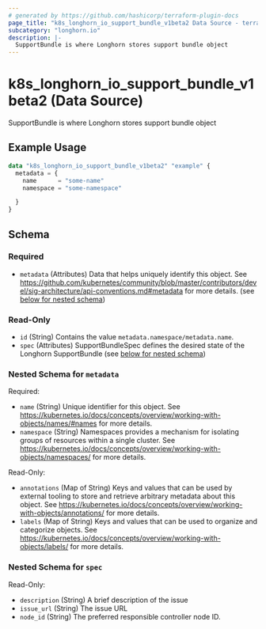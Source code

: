 ```yaml
---
# generated by https://github.com/hashicorp/terraform-plugin-docs
page_title: "k8s_longhorn_io_support_bundle_v1beta2 Data Source - terraform-provider-k8s"
subcategory: "longhorn.io"
description: |-
  SupportBundle is where Longhorn stores support bundle object
---
```


# k8s_longhorn_io_support_bundle_v1beta2 (Data Source)

SupportBundle is where Longhorn stores support bundle object

## Example Usage

```terraform
data "k8s_longhorn_io_support_bundle_v1beta2" "example" {
  metadata = {
    name      = "some-name"
    namespace = "some-namespace"

  }
}
```

<!-- schema generated by tfplugindocs -->
## Schema

### Required

- `metadata` (Attributes) Data that helps uniquely identify this object. See https://github.com/kubernetes/community/blob/master/contributors/devel/sig-architecture/api-conventions.md#metadata for more details. (see [below for nested schema](#nestedatt--metadata))

### Read-Only

- `id` (String) Contains the value `metadata.namespace/metadata.name`.
- `spec` (Attributes) SupportBundleSpec defines the desired state of the Longhorn SupportBundle (see [below for nested schema](#nestedatt--spec))

<a id="nestedatt--metadata"></a>
### Nested Schema for `metadata`

Required:

- `name` (String) Unique identifier for this object. See https://kubernetes.io/docs/concepts/overview/working-with-objects/names/#names for more details.
- `namespace` (String) Namespaces provides a mechanism for isolating groups of resources within a single cluster. See https://kubernetes.io/docs/concepts/overview/working-with-objects/namespaces/ for more details.

Read-Only:

- `annotations` (Map of String) Keys and values that can be used by external tooling to store and retrieve arbitrary metadata about this object. See https://kubernetes.io/docs/concepts/overview/working-with-objects/annotations/ for more details.
- `labels` (Map of String) Keys and values that can be used to organize and categorize objects. See https://kubernetes.io/docs/concepts/overview/working-with-objects/labels/ for more details.


<a id="nestedatt--spec"></a>
### Nested Schema for `spec`

Read-Only:

- `description` (String) A brief description of the issue
- `issue_url` (String) The issue URL
- `node_id` (String) The preferred responsible controller node ID.
